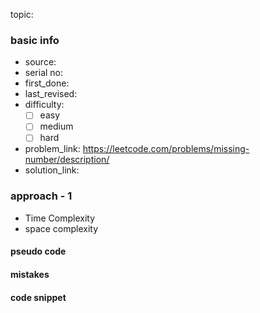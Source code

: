 topic:

### basic info
- source: 
- serial no:
- first_done:
- last_revised:
- difficulty:
	- [ ] easy
	- [ ] medium
	- [ ] hard
- problem_link: https://leetcode.com/problems/missing-number/description/
- solution_link:

### approach - 1
- Time Complexity
- space complexity

#### pseudo code

#### mistakes

#### code snippet
```python

```